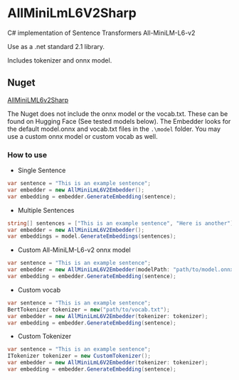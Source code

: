 # AllMiniLmL6V2Sharp
C# implementation of Sentence Transformers All-MiniLM-L6-v2

Use as a .net standard 2.1 library.

Includes tokenizer and onnx model.

## Nuget
[AllMiniLML6v2Sharp](https://www.nuget.org/packages/AllMiniLmL6V2Sharp/)

The Nuget does not include the onnx model or the vocab.txt. These can be found on Hugging Face (See tested models below).
The Embedder looks for the default model.onnx and vocab.txt files in the ```.\model``` folder.
You may use a custom onnx model or custom vocab as well.

### How to use
- Single Sentence
```C#
var sentence = "This is an example sentence";
var embedder = new AllMiniLmL6V2Embedder();
var embedding = embedder.GenerateEmbedding(sentence);
```
- Multiple Sentences
```C#
string[] sentences = ["This is an example sentence", "Here is another"];
var embedder = new AllMiniLmL6V2Embedder();
var embeddings = model.GenerateEmbeddings(sentences);
```
- Custom All-MiniLM-L6-v2 onnx model
```C#
var sentence = "This is an example sentence";
var embedder = new AllMiniLmL6V2Embedder(modelPath: "path/to/model.onnx");
var embedding = embedder.GenerateEmbedding(sentence);
```
- Custom vocab
```C#
var sentence = "This is an example sentence";
BertTokenizer tokenizer = new("path/to/vocab.txt");
var embedder = new AllMiniLmL6V2Embedder(tokenizer: tokenizer);
var embedding = embedder.GenerateEmbedding(sentence);
```
- Custom Tokenizer
```C#
var sentence = "This is an example sentence";
ITokenizer tokenizer = new CustomTokenizer();
var embedder = new AllMiniLmL6V2Embedder(tokenizer: tokenizer);
var embedding = embedder.GenerateEmbedding(sentence);
```
